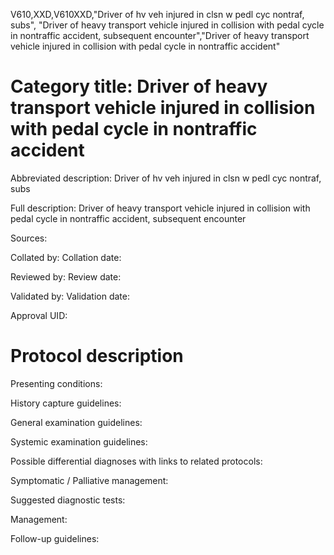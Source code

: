 V610,XXD,V610XXD,"Driver of hv veh injured in clsn w pedl cyc nontraf, subs", "Driver of heavy transport vehicle injured in collision with pedal cycle in nontraffic accident, subsequent encounter","Driver of heavy transport vehicle injured in collision with pedal cycle in nontraffic accident"
# Category title: Driver of heavy transport vehicle injured in collision with pedal cycle in nontraffic accident

Abbreviated description: Driver of hv veh injured in clsn w pedl cyc nontraf, subs

Full description: Driver of heavy transport vehicle injured in collision with pedal cycle in nontraffic accident, subsequent encounter

Sources:

Collated by:
Collation date:

Reviewed by:
Review date:

Validated by:
Validation date:

Approval UID:

# Protocol description

Presenting conditions:

History capture guidelines:

General examination guidelines:

Systemic examination guidelines:

Possible differential diagnoses with links to related protocols:

Symptomatic / Palliative management:

Suggested diagnostic tests:

Management:

Follow-up guidelines:
